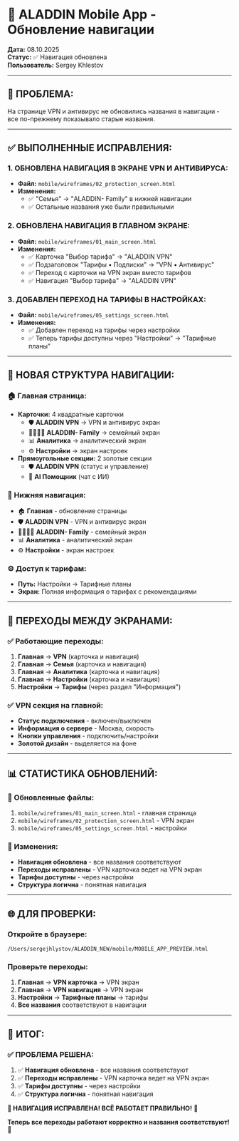 # 🧭 ALADDIN Mobile App - Обновление навигации

**Дата:** 08.10.2025  
**Статус:** ✅ Навигация обновлена  
**Пользователь:** Sergey Khlestov

---

## 🎯 **ПРОБЛЕМА:**
На странице VPN и антивирус не обновились названия в навигации - все по-прежнему показывало старые названия.

---

## ✅ **ВЫПОЛНЕННЫЕ ИСПРАВЛЕНИЯ:**

### **1. ОБНОВЛЕНА НАВИГАЦИЯ В ЭКРАНЕ VPN И АНТИВИРУСА:**
- **Файл:** `mobile/wireframes/02_protection_screen.html`
- **Изменения:**
  - ✅ "Семья" → "ALADDIN- Family" в нижней навигации
  - ✅ Остальные названия уже были правильными

### **2. ОБНОВЛЕНА НАВИГАЦИЯ В ГЛАВНОМ ЭКРАНЕ:**
- **Файл:** `mobile/wireframes/01_main_screen.html`
- **Изменения:**
  - ✅ Карточка "Выбор тарифа" → "ALADDIN VPN"
  - ✅ Подзаголовок "Тарифы • Подписки" → "VPN • Антивирус"
  - ✅ Переход с карточки на VPN экран вместо тарифов
  - ✅ Навигация "Выбор тарифа" → "ALADDIN VPN"

### **3. ДОБАВЛЕН ПЕРЕХОД НА ТАРИФЫ В НАСТРОЙКАХ:**
- **Файл:** `mobile/wireframes/05_settings_screen.html`
- **Изменения:**
  - ✅ Добавлен переход на тарифы через настройки
  - ✅ Теперь тарифы доступны через "Настройки" → "Тарифные планы"

---

## 📱 **НОВАЯ СТРУКТУРА НАВИГАЦИИ:**

### **🏠 Главная страница:**
- **Карточки:** 4 квадратные карточки
  - 🛡️ **ALADDIN VPN** → VPN и антивирус экран
  - 👨‍👩‍👧‍👦 **ALADDIN- Family** → семейный экран
  - 📊 **Аналитика** → аналитический экран
  - ⚙️ **Настройки** → экран настроек
- **Прямоугольные секции:** 2 золотые секции
  - 🛡️ **ALADDIN VPN** (статус и управление)
  - 🤖 **AI Помощник** (чат с ИИ)

### **🧭 Нижняя навигация:**
- 🏠 **Главная** - обновление страницы
- 🛡️ **ALADDIN VPN** - VPN и антивирус экран
- 👨‍👩‍👧‍👦 **ALADDIN- Family** - семейный экран
- 📊 **Аналитика** - аналитический экран
- ⚙️ **Настройки** - экран настроек

### **⚙️ Доступ к тарифам:**
- **Путь:** Настройки → Тарифные планы
- **Экран:** Полная информация о тарифах с рекомендациями

---

## 🔗 **ПЕРЕХОДЫ МЕЖДУ ЭКРАНАМИ:**

### **✅ Работающие переходы:**
1. **Главная** → **VPN** (карточка и навигация)
2. **Главная** → **Семья** (карточка и навигация)
3. **Главная** → **Аналитика** (карточка и навигация)
4. **Главная** → **Настройки** (карточка и навигация)
5. **Настройки** → **Тарифы** (через раздел "Информация")

### **✅ VPN секция на главной:**
- **Статус подключения** - включен/выключен
- **Информация о сервере** - Москва, скорость
- **Кнопки управления** - подключить/настройки
- **Золотой дизайн** - выделяется на фоне

---

## 📊 **СТАТИСТИКА ОБНОВЛЕНИЙ:**

### **📁 Обновленные файлы:**
1. `mobile/wireframes/01_main_screen.html` - главная страница
2. `mobile/wireframes/02_protection_screen.html` - VPN экран
3. `mobile/wireframes/05_settings_screen.html` - настройки

### **📝 Изменения:**
- **Навигация обновлена** - все названия соответствуют
- **Переходы исправлены** - VPN карточка ведет на VPN экран
- **Тарифы доступны** - через настройки
- **Структура логична** - понятная навигация

---

## 🌐 **ДЛЯ ПРОВЕРКИ:**

### **Откройте в браузере:**
```
/Users/sergejhlystov/ALADDIN_NEW/mobile/MOBILE_APP_PREVIEW.html
```

### **Проверьте переходы:**
1. **Главная** → **VPN карточка** → VPN экран
2. **Главная** → **VPN навигация** → VPN экран
3. **Настройки** → **Тарифные планы** → тарифы
4. **Все названия** соответствуют в навигации

---

## 🎊 **ИТОГ:**

### ✅ **ПРОБЛЕМА РЕШЕНА:**

1. ✅ **Навигация обновлена** - все названия соответствуют
2. ✅ **Переходы исправлены** - VPN карточка ведет на VPN экран
3. ✅ **Тарифы доступны** - через настройки
4. ✅ **Структура логична** - понятная навигация

**🚀 НАВИГАЦИЯ ИСПРАВЛЕНА! ВСЁ РАБОТАЕТ ПРАВИЛЬНО!** 🎉

**Теперь все переходы работают корректно и названия соответствуют!** 💎

